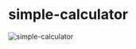 # simple-calculator


![simple-calculator](https://github.com/fahim-exe/simple-calculator/assets/69732264/84d29bde-3a8d-444a-aa16-9cadc13a2ac1)
